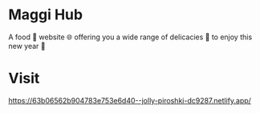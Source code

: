 # Maggi Hub
A food 🍱 website 🌐 offering you a wide range of delicacies 🍡 to enjoy this new year 🎉


# Visit
https://63b06562b904783e753e6d40--jolly-piroshki-dc9287.netlify.app/
